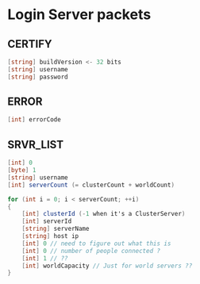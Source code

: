 # Login Server packets

## CERTIFY


```c#
[string] buildVersion <- 32 bits
[string] username
[string] password
```

## ERROR

```c#
[int] errorCode
```

## SRVR_LIST

```c#
[int] 0
[byte] 1
[string] username
[int] serverCount (= clusterCount + worldCount)

for (int i = 0; i < serverCount; ++i)
{
    [int] clusterId (-1 when it's a ClusterServer)
    [int] serverId
    [string] serverName
    [string] host ip
    [int] 0 // need to figure out what this is
    [int] 0 // number of people connected ?
    [int] 1 // ??
    [int] worldCapacity // Just for world servers ??
}
```